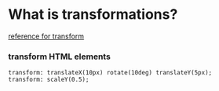 # What is transformations?

[reference for transform](https://developer.mozilla.org/en-US/docs/Web/CSS/transform)

### transform HTML elements

```
transform: translateX(10px) rotate(10deg) translateY(5px);
transform: scaleY(0.5);
```
